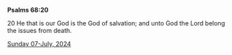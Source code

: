 **Psalms 68:20**

20 He that is our God is the God of salvation; and unto God the Lord belong the issues from death.

[Sunday 07-July, 2024](https://getbible.life/kjv/Psalms/68/20)
